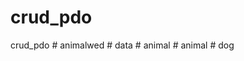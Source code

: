 # crud_pdo
crud_pdo
#   a n i m a l w e d  
 #   d a t a  
 #   a n i m a l  
 #   a n i m a l  
 #   d o g  
 